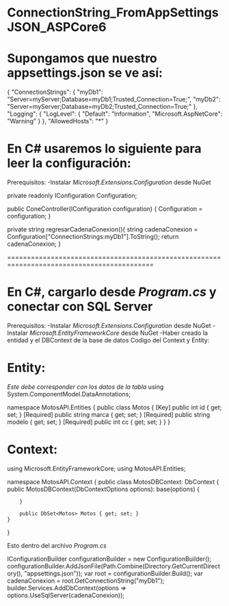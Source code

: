 # ConnectionString_FromAppSettingsJSON_ASPCore6

# Supongamos que nuestro appsettings.json se ve así:

{
  "ConnectionStrings": {
    "myDb1": "Server=myServer;Database=myDb1;Trusted_Connection=True;",
    "myDb2": "Server=myServer;Database=myDb2;Trusted_Connection=True;"
  },
  "Logging": {
    "LogLevel": {
      "Default": "Information",
      "Microsoft.AspNetCore": "Warning"
    }
  },
  "AllowedHosts": "*"
}

# En C# usaremos lo siguiente para leer la configuración:

Prerequisitos:
  -Instalar *Microsoft.Extensions.Configuration* desde NuGet
  
private readonly IConfiguration Configuration;

public ConeController(IConfiguration configuration)
{
    Configuration = configuration;
}

private string regresarCadenaConexion(){
  string cadenaConexion = Configuration["ConnectionStrings:myDb1"].ToString();
  return cadenaConexion;
}

===========================================================================================
# En C#, cargarlo desde *Program.cs* y conectar con SQL Server
Prerequisitos:
  -Instalar *Microsoft.Extensions.Configuration* desde NuGet
  -Instalar *Microsoft.EntityFrameworkCore* desde NuGet
  -Haber creado la entidad y el DBContext de la base de datos
Codigo del Context y Entity:
# Entity:
*Este debe corresponder con los datos de la tabla*
using System.ComponentModel.DataAnnotations;

namespace MotosAPI.Entities
{
    public class Motos
    {
        [Key]
        public int id { get; set; }
        [Required]
        public string marca { get; set; }
        [Required]
        public string modelo { get; set; }
        [Required]
        public int cc { get; set; }
    }
}


# Context:
using Microsoft.EntityFrameworkCore;
using MotosAPI.Entities;

namespace MotosAPI.Context
{
    public class MotosDBContext: DbContext
    {
        public MotosDBContext(DbContextOptions<MotosDBContext> options): base(options)
        {

        }

        public DbSet<Motos> Motos { get; set; }
    }
}


Esto dentro del archivo *Program.cs*

IConfigurationBuilder configurationBuilder = new ConfigurationBuilder();
configurationBuilder.AddJsonFile(Path.Combine(Directory.GetCurrentDirectory(), "appsettings.json"));
var root = configurationBuilder.Build();
var cadenaConexion = root.GetConnectionString("myDb1");
builder.Services.AddDbContext<MotosDBContext>(options => options.UseSqlServer(cadenaConexion));
